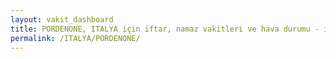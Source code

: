 ```yaml
---
layout: vakit_dashboard
title: PORDENONE, ITALYA için iftar, namaz vakitleri ve hava durumu - ilçe/eyalet seç
permalink: /ITALYA/PORDENONE/
---
```


<script type="text/javascript">
  var GLOBAL_COUNTRY = 'ITALYA';
  var GLOBAL_CITY = 'PORDENONE';
  var GLOBAL_STATE = '';
  var lat = 72;
  var lon = 21;
</script>
